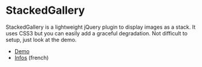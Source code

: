 # StackedGallery

StackedGallery is a lightweight jQuery plugin to display images as a stack. It uses CSS3 but you can easily add a graceful degradation. Not difficult to setup, just look at the demo.

- [Demo](http://derrien.me/blog/demo/stacked-gallery/)
- [Infos](http://derrien.me/blog/stackedgallery-un-plugin-jquery-qui-utilise-css3.html) (french)
